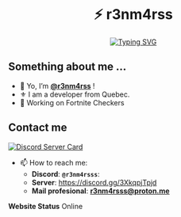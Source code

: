 <div align="center">
  
# ⚡ r3nm4rss

[![Typing SVG](https://readme-typing-svg.herokuapp.com?font=Fira+Code&size=25&duration=3000&pause=1000&color=2E9FD1&center=true&vCenter=true&width=600&lines=Welcome+to+my+Digital+Playground!+💻;Full-Stack+Developer+⚡;Innovation+Enthusiast+💡;Code+Craftsman+🛠️;Open+Source+Contributor+🌟)](https://git.io/typing-svg)
</div>

## Something about me ...
- 👋 Yo, I’m **[@r3nm4rss](https://github.com/r3nm4rs-dev)** !
- ⚜️ I am a developer from Quebec.
- 📌 Working on Fortnite Checkers


## Contact me

[![Discord Server Card](https://cardzera.audibert.dev/api/:1400540390775324784?t={timestamp})](https://discord.gg/3XkqpjTpjd)


- 📫 How to reach me:
  - **Discord**: **``@r3nm4rsss``**:
  - **Server**: https://discord.gg/3XkqpjTpjd
  - **Mail profesional**: **r3nm4rsss@proton.me**
 
**Website Status**
Online
